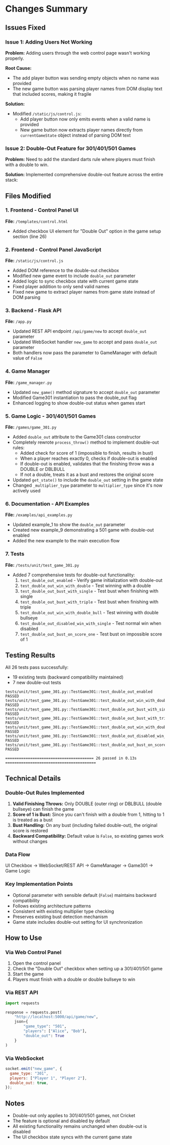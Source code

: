 # Changes Summary

## Issues Fixed

### Issue 1: Adding Users Not Working

**Problem:** Adding users through the web control page wasn't working properly.

**Root Cause:**

- The add player button was sending empty objects when no name was provided
- The new game button was parsing player names from DOM display text that included scores, making it fragile

**Solution:**

- Modified `/static/js/control.js`:
  - Add player button now only emits events when a valid name is provided
  - New game button now extracts player names directly from `currentGameState` object instead of parsing DOM text

### Issue 2: Double-Out Feature for 301/401/501 Games

**Problem:** Need to add the standard darts rule where players must finish with a double to win.

**Solution:** Implemented comprehensive double-out feature across the entire stack:

## Files Modified

### 1. Frontend - Control Panel UI

**File:** `/templates/control.html`

- Added checkbox UI element for "Double Out" option in the game setup section (line 26)

### 2. Frontend - Control Panel JavaScript

**File:** `/static/js/control.js`

- Added DOM reference to the double-out checkbox
- Modified new game event to include `double_out` parameter
- Added logic to sync checkbox state with current game state
- Fixed player addition to only send valid names
- Fixed new game to extract player names from game state instead of DOM parsing

### 3. Backend - Flask API

**File:** `/app.py`

- Updated REST API endpoint `/api/game/new` to accept `double_out` parameter
- Updated WebSocket handler `new_game` to accept and pass `double_out` parameter
- Both handlers now pass the parameter to GameManager with default value of `False`

### 4. Game Manager

**File:** `/game_manager.py`

- Updated `new_game()` method signature to accept `double_out` parameter
- Modified Game301 instantiation to pass the double_out flag
- Enhanced logging to show double-out status when games start

### 5. Game Logic - 301/401/501 Games

**File:** `/games/game_301.py`

- Added `double_out` attribute to the Game301 class constructor
- Completely rewrote `process_throw()` method to implement double-out rules:
  - Added check for score of 1 (impossible to finish, results in bust)
  - When a player reaches exactly 0, checks if double-out is enabled
  - If double-out is enabled, validates that the finishing throw was a DOUBLE or DBLBULL
  - If not a double, treats it as a bust and restores the original score
- Updated `get_state()` to include the `double_out` setting in the game state
- Changed `_multiplier_type` parameter to `multiplier_type` since it's now actively used

### 6. Documentation - API Examples

**File:** `/examples/api_examples.py`

- Updated example_1 to show the `double_out` parameter
- Created new example_9 demonstrating a 501 game with double-out enabled
- Added the new example to the main execution flow

### 7. Tests

**File:** `/tests/unit/test_game_301.py`

- Added 7 comprehensive tests for double-out functionality:
  1. `test_double_out_enabled` - Verify game initialization with double-out
  2. `test_double_out_win_with_double` - Test winning with a double
  3. `test_double_out_bust_with_single` - Test bust when finishing with single
  4. `test_double_out_bust_with_triple` - Test bust when finishing with triple
  5. `test_double_out_win_with_double_bull` - Test winning with double bullseye
  6. `test_double_out_disabled_win_with_single` - Test normal win when disabled
  7. `test_double_out_bust_on_score_one` - Test bust on impossible score of 1

## Testing Results

All 26 tests pass successfully:

- 19 existing tests (backward compatibility maintained)
- 7 new double-out tests

```
tests/unit/test_game_301.py::TestGame301::test_double_out_enabled PASSED
tests/unit/test_game_301.py::TestGame301::test_double_out_win_with_double PASSED
tests/unit/test_game_301.py::TestGame301::test_double_out_bust_with_single PASSED
tests/unit/test_game_301.py::TestGame301::test_double_out_bust_with_triple PASSED
tests/unit/test_game_301.py::TestGame301::test_double_out_win_with_double_bull PASSED
tests/unit/test_game_301.py::TestGame301::test_double_out_disabled_win_with_single PASSED
tests/unit/test_game_301.py::TestGame301::test_double_out_bust_on_score_one PASSED

======================================= 26 passed in 0.13s ========================================
```

## Technical Details

### Double-Out Rules Implemented

1. **Valid Finishing Throws:** Only DOUBLE (outer ring) or DBLBULL (double bullseye) can finish the game
2. **Score of 1 is Bust:** Since you can't finish with a double from 1, hitting to 1 is treated as a bust
3. **Bust Handling:** On any bust (including failed double-out), the original score is restored
4. **Backward Compatibility:** Default value is `False`, so existing games work without changes

### Data Flow

UI Checkbox → WebSocket/REST API → GameManager → Game301 → Game Logic

### Key Implementation Points

- Optional parameter with sensible default (`False`) maintains backward compatibility
- Follows existing architecture patterns
- Consistent with existing multiplier type checking
- Preserves existing bust detection mechanism
- Game state includes double-out setting for UI synchronization

## How to Use

### Via Web Control Panel

1. Open the control panel
2. Check the "Double Out" checkbox when setting up a 301/401/501 game
3. Start the game
4. Players must finish with a double or double bullseye to win

### Via REST API

```python
import requests

response = requests.post(
    "http://localhost:5000/api/game/new",
    json={
        "game_type": "501",
        "players": ["Alice", "Bob"],
        "double_out": True
    }
)
```

### Via WebSocket

```javascript
socket.emit("new_game", {
  game_type: "301",
  players: ["Player 1", "Player 2"],
  double_out: true,
});
```

## Notes

- Double-out only applies to 301/401/501 games, not Cricket
- The feature is optional and disabled by default
- All existing functionality remains unchanged when double-out is disabled
- The UI checkbox state syncs with the current game state
